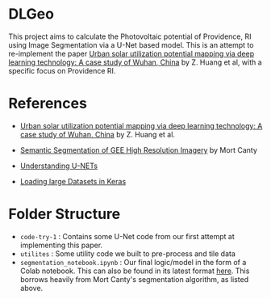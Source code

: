 # DLGeo

This project aims to calculate the Photovoltaic potential of Providence, RI using Image Segmentation via a U-Net based model. This is an attempt to re-implement the paper [Urban solar utilization potential mapping via deep learning technology: A case study of Wuhan, China](https://www.sciencedirect.com/science/article/pii/S0306261919307780?via%3Dihub) by Z. Huang et al, with a specific focus on Providence RI.




# References

- [Urban solar utilization potential mapping via deep learning technology: A case study of Wuhan, China](https://www.sciencedirect.com/science/article/pii/S0306261919307780?via%3Dihub) by Z. Huang et al.

- [Semantic Segmentation of GEE High Resolution Imagery](https://notebooks.githubusercontent.com/view/ipynb?color_mode=auto&commit=d0e308f624349ca7c68d1e4c42986de74bd0698d&enc_url=68747470733a2f2f7261772e67697468756275736572636f6e74656e742e636f6d2f676973742f6d6f727463616e74792f61633463343865336431306538393637366237666539623361366631626133612f7261772f643065333038663632343334396361376336386431653463343239383664653734626430363938642f73656d616e7469635f7365676d656e746174696f6e2e6970796e62&logged_in=false&nwo=mortcanty%2Fac4c48e3d10e89676b7fe9b3a6f1ba3a&path=semantic_segmentation.ipynb&repository_id=115050046&repository_type=Gist) by Mort Canty


- [Understanding U-NETs](https://medium.com/geekculture/u-net-implementation-from-scratch-using-tensorflow-b4342266e406)


- [Loading large Datasets in Keras](https://stanford.edu/~shervine/blog/keras-how-to-generate-data-on-the-fly)


# Folder Structure

- `code-try-1` : Contains some U-Net code from our first attempt at implementing this paper.
- `utilites` : Some utility code we built to pre-process and tile data
- `segmentation_notebook.ipynb` : Our final logic/model in the form of a Colab notebook. This can also be found in its latest format [here](https://colab.research.google.com/drive/1Cy3RaU4K3rAgQRUv8U-JfsIHp3m7xYLq?usp=sharing). This borrows heavily from Mort Canty's segmentation algorithm, as listed above.